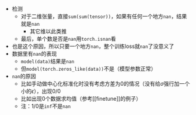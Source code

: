 - 检测
  - 对于二维张量，直接`sum(sum(tensor))`，如果有任何一个地方`nan`，结果就是`nan`
    - 其它维以此类推
  - 最后，单个数是否是`nan`用`torch.isnan`看
- 也是这个原因，所以只要一个地方`nan`，整个训练loss就`nan`了没意义了
- 数据里有`nan`的表现
  - `model(data)`结果是`nan`
  - 但`model(torch.zeros_like(data))`不是（模型参数正常）
- `nan`的原因
  - 比如手动做中心化标准化时没有考虑方差为0的情况（没有给$\sigma$强行加一个小的$\epsilon$），出现$0/0$
  - 比如出现0个数据求均值（参考[[finetune]]的例子）
  - 注：$1/0$是`inf`不是`nan`
